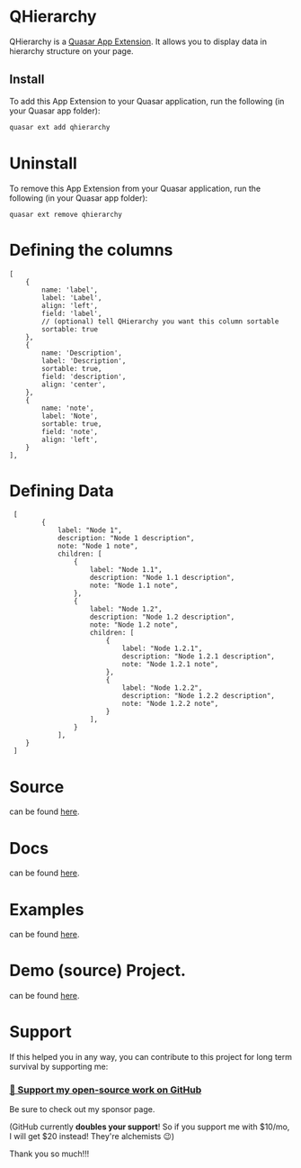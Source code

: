 # QHierarchy

<!-- Please note, this is currently a work-in-progress (WIP). -->

QHierarchy is a [Quasar App Extension](https://quasar.dev/app-extensions/introduction).  It allows you to display data in hierarchy structure on your page.

## Install

To add this App Extension to your Quasar application, run the following (in your Quasar app folder):

```bash
quasar ext add qhierarchy
```

# Uninstall
To remove this App Extension from your Quasar application, run the following (in your Quasar app folder):

```
quasar ext remove qhierarchy
```


# Defining the columns


    [
        {
            name: 'label',
            label: 'Label',
            align: 'left',
            field: 'label',
            // (optional) tell QHierarchy you want this column sortable
            sortable: true
        },
        {
            name: 'Description',
            label: 'Description',
            sortable: true,
            field: 'description',
            align: 'center',
        },
        {
            name: 'note',
            label: 'Note',
            sortable: true,
            field: 'note',
            align: 'left',
        }
    ],

     
# Defining Data

     [
            {
                label: "Node 1",
                description: "Node 1 description",
                note: "Node 1 note",
                children: [
                    {
                        label: "Node 1.1",
                        description: "Node 1.1 description",
                        note: "Node 1.1 note",
                    },
                    {
                        label: "Node 1.2",
                        description: "Node 1.2 description",
                        note: "Node 1.2 note",
                        children: [
                            {
                                label: "Node 1.2.1",
                                description: "Node 1.2.1 description",
                                note: "Node 1.2.1 note",
                            },
                            {
                                label: "Node 1.2.2",
                                description: "Node 1.2.2 description",
                                note: "Node 1.2.2 note",
                            }
                        ],
                    }
                ],
        }
     ]

# Source

can be found [here](https://github.com/pratik227/quasar-qhierarchy).

# Docs

can be found [here](https://quasar-qhierarchy.netlify.com).

# Examples

can be found [here](https://quasar-qhierarchy.netlify.com/examples).

# Demo (source) Project.

can be found [here](https://github.com/pratik227/quasar-qhierarchy/tree/master/demo).


# Support

If this helped you in any way, you can contribute to this project for long term survival by supporting me:

### [💜 Support my open-source work on GitHub](https://github.com/sponsors/pratik227)

Be sure to check out my sponsor page.

(GitHub currently **doubles your support**! So if you support me with $10/mo, I will get $20 instead! They're alchemists 😉)

Thank you so much!!!
